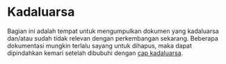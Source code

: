 # Kadaluarsa

Bagian ini adalah tempat untuk mengumpulkan dokumen yang kadaluarsa dan/atau sudah tidak relevan dengan perkembangan sekarang. Beberapa dokumentasi mungkin terlalu sayang untuk dihapus, maka dapat dipindahkan kemari setelah dibubuhi dengan [cap kadaluarsa](https://github.com/BlankOn/wiki/blob/master/TimPengembang/Dokumentasi/PanduanWiki.md).
